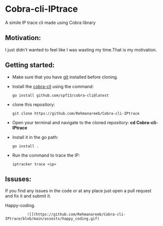 # Cobra-cli-IPtrace
A simile IP trace cli made using Cobra library 

## Motivation:
I just didn't wanted to feel like I was wasting my time.That is my motivation.

## Getting started:
* Make sure that you have [git](https://git-scm.com/) installed before cloning.
* Install the [cobra-cli](https://github.com/spf13/cobra) using the command:
  
  `go install github.com/spf13/cobra-cli@latest`
* clone this repository:
  
  ```git clone https://github.com/Rehmanareeb/Cobra-cli-IPtrace```

* Open your terminal and navigate to the cloned repository:
**cd Cobra-cli-IPtrace**
  
* Install it in the go path:
  
  ```go install .```
* Run the command to trace the IP:
  
  ```iptracker trace <ip>```

## Issuses:
If you find any issues in the code or at any place just open a pull request and fix it and submit it.

Happy-coding.

              ![](https://github.com/Rehmanareeb/Cobra-cli-IPtrace/blob/main/assests/happy_coding.gif)
